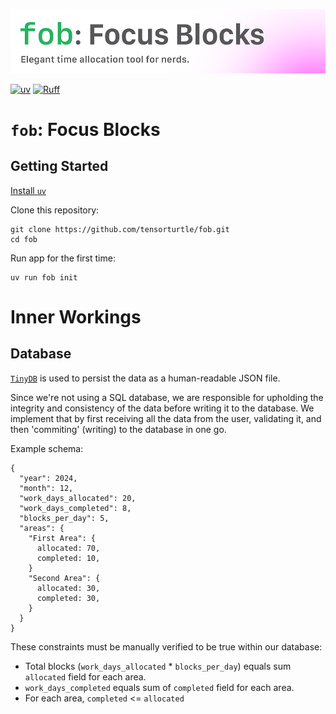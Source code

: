 ![banner](/assets/banner.png)

[![uv](https://img.shields.io/endpoint?url=https://raw.githubusercontent.com/astral-sh/uv/main/assets/badge/v0.json)](https://github.com/astral-sh/uv)
[![Ruff](https://img.shields.io/endpoint?url=https://raw.githubusercontent.com/astral-sh/ruff/main/assets/badge/v2.json)](https://github.com/astral-sh/ruff)

# `fob`: Focus Blocks

## Getting Started

[Install `uv`](https://docs.astral.sh/uv/getting-started/installation/)

Clone this repository:
```
git clone https://github.com/tensorturtle/fob.git
cd fob
```

Run app for the first time:
```
uv run fob init
```

# Inner Workings

## Database

[`TinyDB`](https://github.com/msiemens/tinydb) is used to persist the data as a human-readable JSON file.

Since we're not using a SQL database, we are responsible for upholding the integrity and consistency of the data before writing it to the database. We implement that by first receiving all the data from the user, validating it, and then 'commiting' (writing) to the database in one go.

Example schema:
```
{
  "year": 2024,
  "month": 12,
  "work_days_allocated": 20,
  "work_days_completed": 8,
  "blocks_per_day": 5,
  "areas": {
    "First Area": {
      allocated: 70,
      completed: 10,
    }
    "Second Area": {
      allocated: 30,
      completed: 30,
    }
  }
}
```
These constraints must be manually verified to be true within our database:
+ Total blocks (`work_days_allocated` * `blocks_per_day`) equals sum `allocated` field for each area.
+ `work_days_completed` equals sum of `completed` field for each area.
+ For each area, `completed` <= `allocated`
